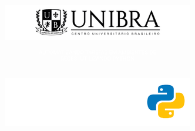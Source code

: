 <h1 align="center">
    <img alt="PlantManager" title="PlantManager" src=".github/Brasao.png" />
</h1>

<p align="center"  style="color: #ffffff">
AUTOMATIZANDO TAREFAS EM AMBIENTES DE <br/>REDES, UTILIZANDO PYTHON
</p> </br>

<p align="center">
  <img alt="Moveit" src=".github/Capa.png">
</p> </br>